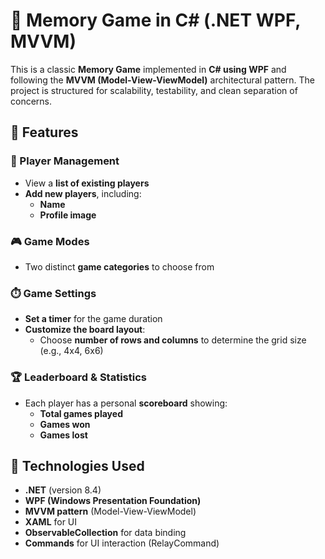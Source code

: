 # 🧠 Memory Game in C# (.NET WPF, MVVM)

This is a classic **Memory Game** implemented in **C# using WPF** and following the **MVVM (Model-View-ViewModel)** architectural pattern. The project is structured for scalability, testability, and clean separation of concerns.

## 🚀 Features

### 👥 Player Management
- View a **list of existing players**
- **Add new players**, including:
  - **Name**
  - **Profile image**

### 🎮 Game Modes
- Two distinct **game categories** to choose from 
  
### ⏱️ Game Settings
- **Set a timer** for the game duration
- **Customize the board layout**:
  - Choose **number of rows and columns** to determine the grid size (e.g., 4x4, 6x6)

### 🏆 Leaderboard & Statistics
- Each player has a personal **scoreboard** showing:
  - **Total games played**
  - **Games won**
  - **Games lost**

## 🧱 Technologies Used

- **.NET** (version 8.4)
- **WPF (Windows Presentation Foundation)**
- **MVVM pattern** (Model-View-ViewModel)
- **XAML** for UI
- **ObservableCollection** for data binding
- **Commands** for UI interaction (RelayCommand)


